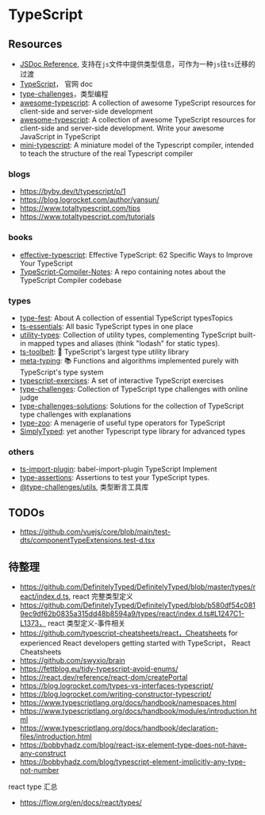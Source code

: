 # TypeScript

## Resources

- [JSDoc Reference](https://www.typescriptlang.org/docs/handbook/jsdoc-supported-types.html), 支持在`js`文件中提供类型信息，可作为一种`js`往`ts`迁移的过渡
- [TypeScript](https://www.typescriptlang.org/)， 官网 doc
- [type-challenges](https://github.com/type-challenges/type-challenges)，类型编程
- [awesome-typescript](https://github.com/semlinker/awesome-typescript): A collection of awesome TypeScript resources for client-side and server-side development
- [awesome-typescript](https://github.com/dzharii/awesome-typescript): A collection of awesome TypeScript resources for client-side and server-side development. Write your awesome JavaScript in TypeScript
- [mini-typescript](https://github.com/sandersn/mini-typescript): A miniature model of the Typescript compiler, intended to teach the structure of the real Typescript compiler

### blogs

- https://byby.dev/t/typescript/p/1
- https://blog.logrocket.com/author/yansun/
- https://www.totaltypescript.com/tips
- https://www.totaltypescript.com/tutorials

### books

- [effective-typescript](https://github.com/danvk/effective-typescript): Effective TypeScript: 62 Specific Ways to Improve Your TypeScript
- [TypeScript-Compiler-Notes](https://github.com/microsoft/TypeScript-Compiler-Notes): A repo containing notes about the TypeScript Compiler codebase

### types

- [type-fest](https://github.com/sindresorhus/type-fest): About A collection of essential TypeScript typesTopics
- [ts-essentials](https://github.com/ts-essentials/ts-essentials): All basic TypeScript types in one place
- [utility-types](https://github.com/piotrwitek/utility-types): Collection of utility types, complementing TypeScript built-in mapped types and aliases (think "lodash" for static types).
- [ts-toolbelt](https://github.com/millsp/ts-toolbelt): 👷 TypeScript's largest type utility library
- [meta-typing](https://github.com/ronami/meta-typing): 📚 Functions and algorithms implemented purely with TypeScript's type system
- [typescript-exercises](https://github.com/typescript-exercises/typescript-exercises): A set of interactive TypeScript exercises
- [type-challenges](https://github.com/type-challenges/type-challenges): Collection of TypeScript type challenges with online judge
- [type-challenges-solutions](https://github.com/ghaiklor/type-challenges-solutions): Solutions for the collection of TypeScript type challenges with explanations
- [type-zoo](https://github.com/pelotom/type-zoo): A menagerie of useful type operators for TypeScript
- [SimplyTyped](https://github.com/andnp/SimplyTyped): yet another Typescript type library for advanced types

### others

- [ts-import-plugin](https://github.com/stars/theniceangel/lists/typescript): babel-import-plugin TypeScript Implement
- [type-assertions](https://github.com/ForbesLindesay/type-assertions): Assertions to test your TypeScript types.
- [@type-challenges/utils](https://www.npmjs.com/package/@type-challenges/utils), 类型断言工具库

## TODOs

- https://github.com/vuejs/core/blob/main/test-dts/componentTypeExtensions.test-d.tsx

## 待整理

- https://github.com/DefinitelyTyped/DefinitelyTyped/blob/master/types/react/index.d.ts, react 完整类型定义
- https://github.com/DefinitelyTyped/DefinitelyTyped/blob/b580df54c0819ec9df62b0835a315dd48b8594a9/types/react/index.d.ts#L1247C1-L1373， react 类型定义-事件相关
- https://github.com/typescript-cheatsheets/react，Cheatsheets for experienced React developers getting started with TypeScript， React Cheatsheets
- https://github.com/swyxio/brain
- https://fettblog.eu/tidy-typescript-avoid-enums/
- https://react.dev/reference/react-dom/createPortal
- https://blog.logrocket.com/types-vs-interfaces-typescript/
- https://blog.logrocket.com/writing-constructor-typescript/
- https://www.typescriptlang.org/docs/handbook/namespaces.html
- https://www.typescriptlang.org/docs/handbook/modules/introduction.html
- https://www.typescriptlang.org/docs/handbook/declaration-files/introduction.html
- https://bobbyhadz.com/blog/react-jsx-element-type-does-not-have-any-construct
- https://bobbyhadz.com/blog/typescript-element-implicitly-any-type-not-number

react type 汇总

- https://flow.org/en/docs/react/types/

